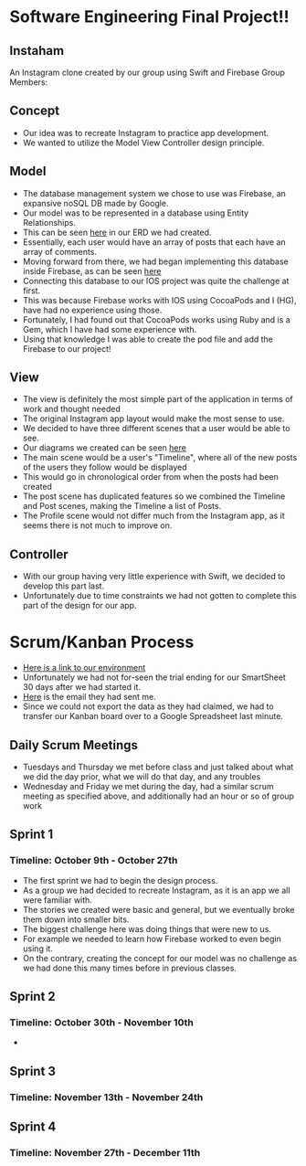 # Software Engineering Final Project!!
## Instaham
An Instagram clone created by our group using Swift and Firebase
Group Members:
## Concept
- Our idea was to recreate Instagram to practice app development.
- We wanted to utilize the Model View Controller design principle.

## Model
- The database management system we chose to use was Firebase, an expansive noSQL DB made by Google.
- Our model was to be represented in a database using Entity Relationships.
- This can be seen [here](https://github.com/MosesHimself/Software-Eng-Final-Proj/blob/master/ERD.png) in our ERD we had created.
- Essentially, each user would have an array of posts that each have an array of comments.
- Moving forward from there, we had began implementing this database inside Firebase, as can be seen [here](https://github.com/MosesHimself/Software-Eng-Final-Proj/blob/master/sampleDBformat.png)
- Connecting this database to our IOS project was quite the challenge at first.
- This was because Firebase works with IOS using CocoaPods and I (HG), have had no experience using those.
- Fortunately, I had found out that CocoaPods works using Ruby and is a Gem, which I have had some experience with.
- Using that knowledge I was able to create the pod file and add the Firebase to our project!


## View
- The view is definitely the most simple part of the application in terms of work and thought needed
- The original Instagram app layout would make the most sense to use.
- We decided to have three different scenes that a user would be able to see.
- Our diagrams we created can be seen [here](https://github.com/MosesHimself/Software-Eng-Final-Proj/blob/master/ViewDesign.png)
- The main scene would be a user's "Timeline", where all of the new posts of the users they follow would be displayed
- This would go in chronological order from when the posts had been created
- The post scene has duplicated features so we combined the Timeline and Post scenes, making the Timeline a list of Posts.
- The Profile scene would not differ much from the Instagram app, as it seems there is not much to improve on.

## Controller
- With our group having very little experience with Swift, we decided to develop this part last.
- Unfortunately due to time constraints we had not gotten to complete this part of the design for our app.

# Scrum/Kanban Process
- [Here is a link to our environment](https://docs.google.com/spreadsheets/d/1bvLWHnr4DOBnJgx6yxXo4vlfA3YVRor0wbPGG8gUI-k/edit?usp=sharing)
- Unfortunately we had not for-seen the trial ending for our SmartSheet 30 days after we had started it.
- [Here](https://github.com/MosesHimself/Software-Eng-Final-Proj/blob/master/SmartSheetEmail.png) is the email they had sent me.
- Since we could not export the data as they had claimed, we had to transfer our Kanban board over to a Google Spreadsheet last minute.
## Daily Scrum Meetings
- Tuesdays and Thursday we met before class and just talked about what we did the day prior, what we will do that day, and any troubles
- Wednesday and Friday we met during the day, had a similar scrum meeting as specified above, and additionally had an hour or so of group work

## Sprint 1
### Timeline: October 9th - October 27th
- The first sprint we had to begin the design process.
- As a group we had decided to recreate Instagram, as it is an app we all were familiar with.
- The stories we created were basic and general, but we eventually broke them down into smaller bits.
- The biggest challenge here was doing things that were new to us.
- For example we needed to learn how Firebase worked to even begin using it.
- On the contrary, creating the concept for our model was no challenge as we had done this many times before in previous classes.
## Sprint 2
### Timeline: October 30th - November 10th
-
## Sprint 3
### Timeline: November 13th - November 24th

## Sprint 4
### Timeline: November 27th - December 11th
